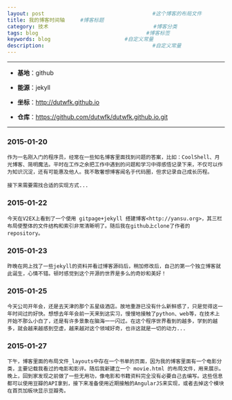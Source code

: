 ```yaml
---
layout: post                                   #这个博客的布局文件
title: 我的博客时间轴     #博客标题
category: 技术                                  #博客分类
tags: blog                                   #博客标签
keywords: blog                        #自定义常量
description:                                   #自定义常量
---
```


***

* **基地**：github

* **能源**：jekyll

* **坐标**：<http://dutwfk.github.io>

* **仓库**：<https://github.com/dutwfk/dutwfk.github.io.git>

***

### 2015-01-20

	作为一名刚入门的程序员，经常在一些知名博客里面找到问题的答案，比如：CoolShell、月光博客、简明魔法。平时在工作之余把工作中遇到的问题和学习中得感悟记录下来，不仅可以作为知识沉淀，还有可能惠及他人。我不敢奢想博客闻名于代码圈，但求记录自己成长历程。

	接下来需要需找合适的实现方式...

### 2015-01-22

	今天在V2EX上看到了一个使用 gitpage+jekyll 搭建博客<http://yansu.org>，其三栏布局使整体的文件结构和索引非常清晰明了。随后我在github上clone了作者的repository。

### 2015-01-23

	昨晚在网上找了一些jekyll的资料并看过博客源码后，稍加修改后，自己的第一个独立博客就此诞生，心情不错。顿时感觉到这个开源的世界是多么的奇妙和美好！

### 2015-01-25

	今天公司开年会，还是去天津的那个五星级酒店。故地重游已没有什么新鲜感了，只是觉得这一年时间过的好快。想想去年年会前一天来到这实习，慢慢地接触了python、web等，在技术上开始不那么小白了，还是有许多景象在脑海一一闪过。在这个程序世界看到的越多，学到的越多，就会越来越感到空虚，越来越对这个领域好奇，也许这就是一切的动力...

### 2015-01-27
	下午，博客里面的布局文件_layouts中存在一个书单的页面，因为我的博客里面有一个电影分类，主要记载我看过的电影和影评。随后我新建立一个 movie.html 的布局文件，用来展示。
	晚上，回到家发现之前做了一些无用功，像电影和书籍资料完全没有必要自己去编写。这些信息都可以使用豆瓣的API拿到，接下来准备使用近期接触的AngularJS来实现，或者去掉这个模块在首页加板块显示豆瓣秀。